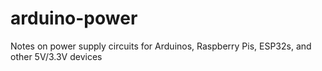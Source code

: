 # arduino-power
Notes on power supply circuits for Arduinos, Raspberry Pis, ESP32s, and other 5V/3.3V devices

